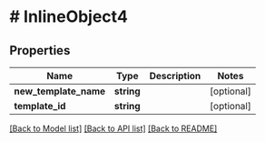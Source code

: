 # # InlineObject4

## Properties

Name | Type | Description | Notes
------------ | ------------- | ------------- | -------------
**new_template_name** | **string** |  | [optional]
**template_id** | **string** |  | [optional]

[[Back to Model list]](../../README.md#models) [[Back to API list]](../../README.md#endpoints) [[Back to README]](../../README.md)
